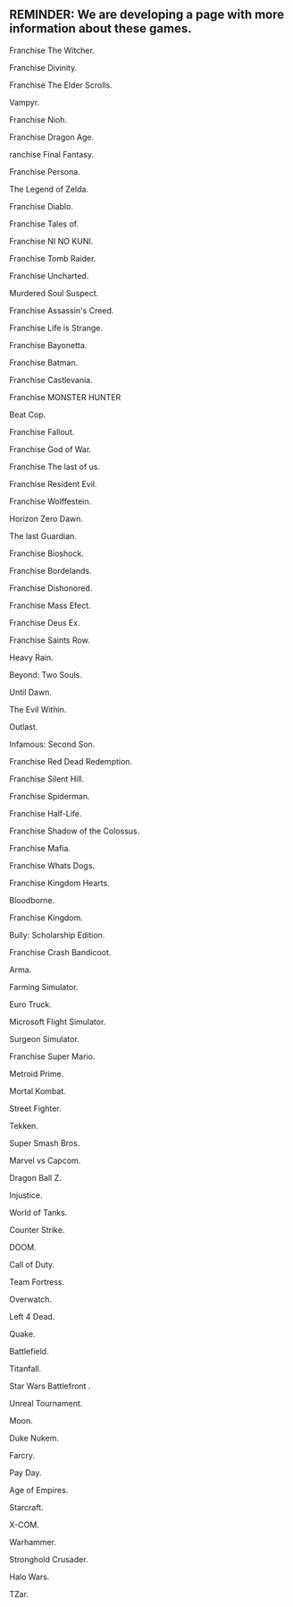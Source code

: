 

## REMINDER: We are developing a page with more information about these games.

Franchise The Witcher.

Franchise Divinity.

Franchise The Elder Scrolls.

Vampyr.

Franchise Nioh.

Franchise Dragon Age.

ranchise Final Fantasy.

Franchise Persona.

The Legend of Zelda.

Franchise Diablo.

Franchise Tales of.

Franchise NI NO KUNI.

Franchise Tomb Raider.

Franchise Uncharted.

Murdered Soul Suspect.

Franchise Assassin's Creed.

Franchise Life is Strange.

Franchise Bayonetta.

Franchise Batman.

Franchise Castlevania.

Franchise MONSTER HUNTER

Beat Cop.

Franchise Fallout.

Franchise God of War.

Franchise The last of us.

Franchise Resident Evil.

Franchise Wolffestein.

Horizon Zero Dawn. 

The last Guardian.

Franchise Bioshock.

Franchise Bordelands.

Franchise Dishonored.

Franchise Mass Efect.

Franchise Deus Ex.

Franchise Saints Row.

Heavy Rain.

Beyond: Two Souls.

Until Dawn.

The Evil Within.

Outlast.

Infamous: Second Son.

Franchise Red Dead Redemption.

Franchise Silent Hill.

Franchise Spiderman.

Franchise Half-Life.

Franchise Shadow of the Colossus.

Franchise Mafia.

Franchise Whats Dogs.

Franchise Kingdom Hearts.

Bloodborne.

Franchise Kingdom.

Bully: Scholarship Edition.

Franchise Crash Bandicoot.

Arma.

Farming Simulator.

Euro Truck.

Microsoft Flight Simulator.

Surgeon Simulator.

Franchise Super Mario.

Metroid Prime.

Mortal Kombat.

Street Fighter.

Tekken.

Super Smash Bros.

Marvel vs Capcom.

Dragon Ball Z.

Injustice.

World of Tanks.

Counter Strike.

DOOM.

Call of Duty.

Team Fortress.

Overwatch.

Left 4 Dead.

Quake.

Battlefield.

Titanfall.

Star Wars Battlefront .

Unreal Tournament.

Moon.

Duke Nukem.

Farcry.

Pay Day.

Age of Empires.

Starcraft.

X-COM.

Warhammer.

Stronghold Crusader.

Halo Wars.

TZar.              













































































